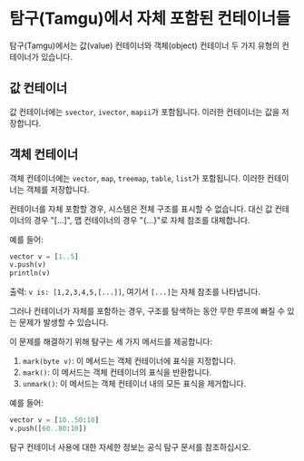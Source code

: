 # 탐구(Tamgu)에서 자체 포함된 컨테이너들

탐구(Tamgu)에서는 값(value) 컨테이너와 객체(object) 컨테이너 두 가지 유형의 컨테이너가 있습니다.

## 값 컨테이너
값 컨테이너에는 `svector`, `ivector`, `mapii`가 포함됩니다. 이러한 컨테이너는 값을 저장합니다.

## 객체 컨테이너
객체 컨테이너에는 `vector`, `map`, `treemap`, `table`, `list`가 포함됩니다. 이러한 컨테이너는 객체를 저장합니다.

컨테이너를 자체 포함할 경우, 시스템은 전체 구조를 표시할 수 없습니다. 대신 값 컨테이너의 경우 "[...]", 맵 컨테이너의 경우 "{...}"로 자체 참조를 대체합니다.

예를 들어:
```python
vector v = [1..5]
v.push(v)
println(v)
```
출력: `v is: [1,2,3,4,5,[...]]`, 여기서 `[...]`는 자체 참조를 나타냅니다.

그러나 컨테이너가 자체를 포함하는 경우, 구조를 탐색하는 동안 무한 루프에 빠질 수 있는 문제가 발생할 수 있습니다.

이 문제를 해결하기 위해 탐구는 세 가지 메서드를 제공합니다:

1. `mark(byte v)`: 이 메서드는 객체 컨테이너에 표식을 지정합니다.
2. `mark()`: 이 메서드는 객체 컨테이너의 표식을 반환합니다.
3. `unmark()`: 이 메서드는 객체 컨테이너 내의 모든 표식을 제거합니다.

예를 들어:
```python
vector v = [10..50:10]
v.push([60..80:10])
```

탐구 컨테이너 사용에 대한 자세한 정보는 공식 탐구 문서를 참조하십시오.